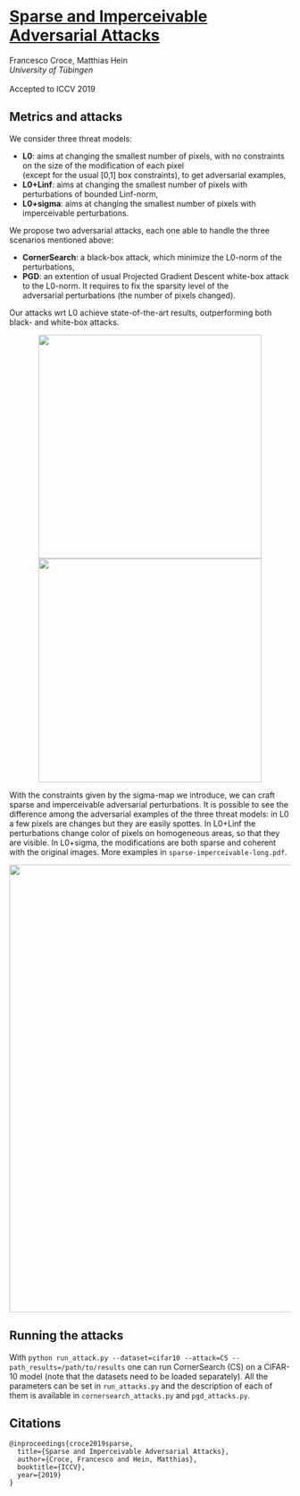 # [Sparse and Imperceivable Adversarial Attacks](https://arxiv.org/abs/1909.05040)
Francesco Croce, Matthias Hein\
*University of Tübingen*\
\
Accepted to ICCV 2019

## Metrics and attacks
We consider three threat models:
+ **L0**: aims at changing the smallest number of pixels, with no constraints on the size of the modification of each pixel\
(except for the usual [0,1] box constraints), to get adversarial examples,
+ **L0+Linf**: aims at changing the smallest number of pixels with perturbations of bounded Linf-norm,
+ **L0+sigma**: aims at changing the smallest number of pixels with imperceivable perturbations.

We propose two adversarial attacks, each one able to handle the three scenarios mentioned above:
+ **CornerSearch**: a black-box attack, which minimize the L0-norm of the perturbations,
+ **PGD**: an extention of usual Projected Gradient Descent white-box attack to the L0-norm. It requires to fix the sparsity level of the\
adversarial perturbations (the number of pixels changed).

Our attacks wrt L0 achieve state-of-the-art results, outperforming both black- and white-box attacks.
<p align="center"><img src="https://raw.githubusercontent.com/fra31/sparse-imperceivable-attacks/master/images/pl_robacc_mnist_3.png" width="400" /> <img src="https://raw.githubusercontent.com/fra31/sparse-imperceivable-attacks/master/images/pl_robacc_cifar10_correct_3.png" width="400" /> </p>

With the constraints given by the sigma-map we introduce, we can craft sparse and imperceivable adversarial perturbations. It is
possible to see the difference among the adversarial examples of the three threat models: in L0 a few pixels are changes but they are
easily spottes. In L0+Linf the perturbations change color of pixels on homogeneous areas, so that they are visible. In L0+sigma, the modifications are both sparse and coherent with the original images. More examples in `sparse-imperceivable-long.pdf`.
<p align="center"><img src="https://raw.githubusercontent.com/fra31/sparse-imperceivable-attacks/master/images/img_gh_1.png" width="800">

## Running the attacks
With `python run_attack.py --dataset=cifar10 --attack=CS --path_results=/path/to/results` one can run CornerSearch (CS) on a CIFAR-10
model (note that the datasets need to be loaded separately). All the parameters can be set in `run_attacks.py` and the description of
each of them
is available in `cornersearch_attacks.py` and `pgd_attacks.py`.

## Citations
```
@inproceedings{croce2019sparse,
  title={Sparse and Imperceivable Adversarial Attacks},
  author={Croce, Francesco and Hein, Matthias},
  booktitle={ICCV},
  year={2019}
}
```
